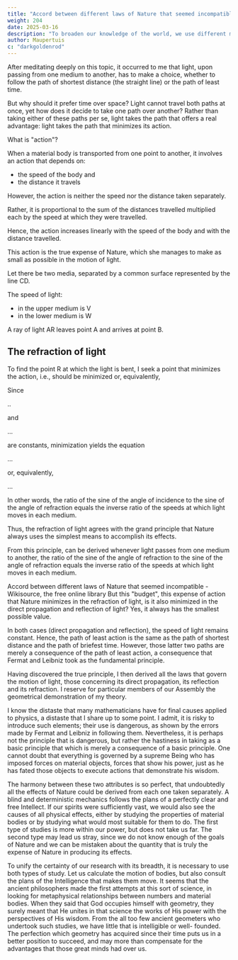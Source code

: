 ```yaml
---
title: "Accord between different laws of Nature that seemed incompatible"
weight: 204
date: 2025-03-16
description: "To broaden our knowledge of the world, we use different methods that rarely lead us to the same truths."
author: Maupertuis
c: "darkgoldenrod"
---
```



After meditating deeply on this topic, it occurred to me that light, upon passing from one medium to another, has to make a choice, whether to follow the path of shortest distance (the straight line) or the path of least time.

But why should it prefer time over space? Light cannot travel both paths at once, yet how does it decide to take
one path over another? Rather than taking either of these paths per se, light takes the path that offers a real
advantage: light takes the path that minimizes its action.

What is "action"?

When a material body is transported from one point to another, it involves an action that depends on:
- the speed of the body and
- the distance it travels

However, the action is neither the speed nor the distance taken separately.

Rather, it is proportional to the sum of the distances travelled multiplied each by the speed at which they were travelled.

Hence, the action increases linearly with the speed of the body and with the distance travelled. 

This action is the true expense of Nature, which she manages to make as small as possible in the motion of light.


Let there be two media, separated by a common surface represented by the line CD.

The speed of light:
- in the upper medium is V 
- in the lower medium is W


A ray of light AR leaves point A and arrives at point B.

## The refraction of light

To find the point R at which the light is bent, I seek a point that minimizes the action, i.e., should be minimized or, equivalently, 

Since

.. 

and

...

are constants, minimization yields the equation

...

or, equivalently,

...

In other words, the ratio of the sine of the angle of incidence to the sine of the angle of refraction equals the
inverse ratio of the speeds at which light moves in each medium.

Thus, the refraction of light agrees with the grand principle that Nature always uses the simplest means to
accomplish its effects.

From this principle, can be derived whenever light passes from one medium to another, the ratio of the sine of the angle of refraction to the sine of the angle of refraction equals the inverse ratio of the speeds at which light moves in each medium.

Accord between different laws of Nature that seemed incompatible - Wikisource, the free online library
But this "budget", this expense of action that Nature minimizes in the refraction of light, is it also minimized in
the direct propagation and reflection of light? Yes, it always has the smallest possible value.

In both cases (direct propagation and reflection), the speed of light remains constant. Hence, the path of least
action is the same as the path of shortest distance and the path of briefest time. However, those latter two paths
are merely a consequence of the path of least action, a consequence that Fermat and Leibniz took as the
fundamental principle.

Having discovered the true principle, I then derived all the laws that govern the motion of light, those
concerning its direct propagation, its reflection and its refraction. I reserve for particular members of our
Assembly the geometrical demonstration of my theory.

I know the distaste that many mathematicians have for final causes applied to physics, a distaste that I share up
to some point. I admit, it is risky to introduce such elements; their use is dangerous, as shown by the errors
made by Fermat and Leibniz in following them. Nevertheless, it is perhaps not the principle that is dangerous,
but rather the hastiness in taking as a basic principle that which is merely a consequence of a basic principle.
One cannot doubt that everything is governed by a supreme Being who has imposed forces on material objects,
forces that show his power, just as he has fated those objects to execute actions that demonstrate his wisdom.

The harmony between these two attributes is so perfect, that undoubtedly all the effects of Nature could be
derived from each one taken separately. A blind and deterministic mechanics follows the plans of a perfectly
clear and free Intellect. If our spirits were sufficiently vast, we would also see the causes of all physical effects,
either by studying the properties of material bodies or by studying what would most suitable for them to do.
The first type of studies is more within our power, but does not take us far. The second type may lead us stray,
since we do not know enough of the goals of Nature and we can be mistaken about the quantity that is truly the
expense of Nature in producing its effects.

To unify the certainty of our research with its breadth, it is necessary to use both types of study. Let us calculate
the motion of bodies, but also consult the plans of the Intelligence that makes them move.
It seems that the ancient philosophers made the first attempts at this sort of science, in looking for metaphysical
relationships between numbers and material bodies. When they said that God occupies himself with geometry,
they surely meant that He unites in that science the works of His power with the perspectives of His wisdom.
From the all too few ancient geometers who undertook such studies, we have little that is intelligible or well-
founded. The perfection which geometry has acquired since their time puts us in a better position to succeed,
and may more than compensate for the advantages that those great minds had over us.
